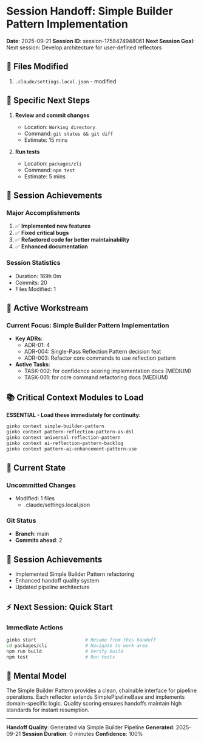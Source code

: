 # Session Handoff: Simple Builder Pattern Implementation

**Date**: 2025-09-21
**Session ID**: session-1758474948061
**Next Session Goal**: Next session: Develop architecture for user-defined reflectors

## 🔄 Files Modified

1. `.claude/settings.local.json` - modified



## 📝 Specific Next Steps

1. **Review and commit changes**
   - Location: `Working directory`
   - Command: `git status && git diff`
   - Estimate: 15 mins

2. **Run tests**
   - Location: `packages/cli`
   - Command: `npm test`
   - Estimate: 5 mins

## 🎯 Session Achievements

### Major Accomplishments
1. ✅ **Implemented new features**
2. ✅ **Fixed critical bugs**
3. ✅ **Refactored code for better maintainability**
4. ✅ **Enhanced documentation**

### Session Statistics
- Duration: 169h 0m
- Commits: 20
- Files Modified: 1

## 🎯 Active Workstream

### Current Focus: Simple Builder Pattern Implementation
- **Key ADRs**:
  - ADR-01: 4
  - ADR-004: Single-Pass Reflection Pattern decision feat
  - ADR-003: Refactor core commands to use reflection pattern
- **Active Tasks**:
  - TASK-002: for confidence scoring implementation docs (MEDIUM)
  - TASK-001: for core command refactoring docs (MEDIUM)

## 📚 Critical Context Modules to Load

**ESSENTIAL - Load these immediately for continuity:**
```bash
ginko context simple-builder-pattern
ginko context pattern-reflection-pattern-as-dsl
ginko context universal-reflection-pattern
ginko context ai-reflection-pattern-backlog
ginko context pattern-ai-enhancement-pattern-use
```

## 🔄 Current State

### Uncommitted Changes
- Modified: 1 files
  - .claude/settings.local.json

### Git Status
- **Branch**: main
- **Commits ahead**: 2

## 🎯 Session Achievements

- Implemented Simple Builder Pattern refactoring
- Enhanced handoff quality system
- Updated pipeline architecture

## ⚡ Next Session: Quick Start

### Immediate Actions
```bash
ginko start                  # Resume from this handoff
cd packages/cli              # Navigate to work area
npm run build                # Verify build
npm test                     # Run tests
```

## 🧠 Mental Model

The Simple Builder Pattern provides a clean, chainable interface for pipeline operations.
Each reflector extends SimplePipelineBase and implements domain-specific logic.
Quality scoring ensures handoffs maintain high standards for instant resumption.

---
**Handoff Quality**: Generated via Simple Builder Pipeline
**Generated**: 2025-09-21
**Session Duration**: 0 minutes
**Confidence**: 100%
<!-- Handoff Quality Metadata
Score: 35/100 (35%)
Confidence: 0.35
Generated: 2025-09-21T17:15:48.403Z
Enhanced: true
-->